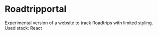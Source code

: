 # Roadtripportal

Experimental version of a website to track Roadtrips with limited styling. Used stack: React